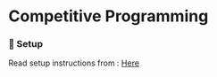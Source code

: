 # Competitive Programming

### :rocket: Setup
Read setup instructions from : [Here](https://github.com/pinakipb2/competitive-programming/wiki)